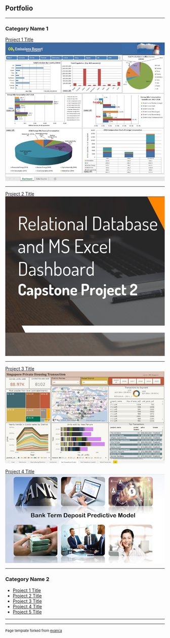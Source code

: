 ## Portfolio

---

### Category Name 1 

[Project 1 Title](/sample_page)
<img src="images/capstone_one_edited.jpg?raw=true"/>

---
[Project 2 Title](/pdf/sample_presentation.pdf)
<img src="images/capstone_two_edited.jpg?raw=true"/>

---
[Project 3 Title](http://example.com/)
<img src="images/capstone_three_edited.jpg?raw=true"/>

[Project 4 Title](http://example.com/)
<img src="images/capstone_four_edited.jpg?raw=true"/>

---

### Category Name 2

- [Project 1 Title](http://example.com/)
- [Project 2 Title](http://example.com/)
- [Project 3 Title](http://example.com/)
- [Project 4 Title](http://example.com/)
- [Project 5 Title](http://example.com/)

---




---
<p style="font-size:11px">Page template forked from <a href="https://github.com/evanca/quick-portfolio">evanca</a></p>
<!-- Remove above link if you don't want to attibute -->
